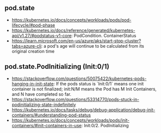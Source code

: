 ## pod.state

- https://kubernetes.io/docs/concepts/workloads/pods/pod-lifecycle/#pod-phase
- https://kubernetes.io/docs/reference/generated/kubernetes-api/v1.27/#podstatus-v1-core: PodCondition. ContainerStatus
- https://learn.microsoft.com/en-us/azure/aks/start-stop-cluster?tabs=azure-cli: a pod's age will continue to be calculated from its original creation time

## pod.state.PodInitializing (Init:0/1)

- https://stackoverflow.com/questions/50075422/kubernetes-pods-hanging-in-init-state: If the pods status is ´Init:0/1´ means one init container is not finalized; init:N/M means the Pod has M Init Containers, and N have completed so far.
- https://stackoverflow.com/questions/53314770/pods-stuck-in-podinitializing-state-indefinitely
- https://kubernetes.io/docs/tasks/debug/debug-application/debug-init-containers/#understanding-pod-status
- https://kubernetes.io/docs/concepts/workloads/pods/init-containers/#init-containers-in-use: Init:0/2. PodInitializing
